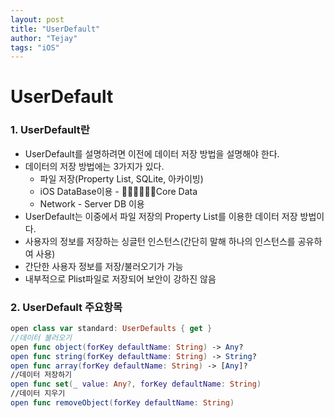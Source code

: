 ```yaml
---
layout: post
title: "UserDefault"
author: "Tejay"
tags: "iOS"
---
```


# UserDefault

### 1. UserDefault란

- UserDefault를 설명하려면 이전에 데이터 저장 방법을 설명해야 한다.
- 데이터의 저장 방법에는 3가지가 있다.
  - 파일 저장(Property List, SQLite, 아카이빙)
  - iOS DataBase이용 - Core Data
  - Network - Server DB 이용
- UserDefault는 이중에서 파일 저장의 Property List를 이용한 데이터 저장 방법이다.
- 사용자의 정보를 저장하는 싱글턴 인스턴스(간단히 말해 하나의 인스턴스를 공유하여 사용)
- 간단한 사용자 정보를 저장/불러오기가 가능
- 내부적으로 Plist파일로 저장되어 보안이 강하진 않음




### 2. UserDefault 주요항목

```swift
open class var standard: UserDefaults { get }
//데이터 불러오기
open func object(forKey defaultName: String) -> Any?
open func string(forKey defaultName: String) -> String?
open func array(forKey defaultName: String) -> [Any]?
//데이터 저장하기
open func set(_ value: Any?, forKey defaultName: String)
//데이터 지우기
open func removeObject(forKey defaultName: String)
```
